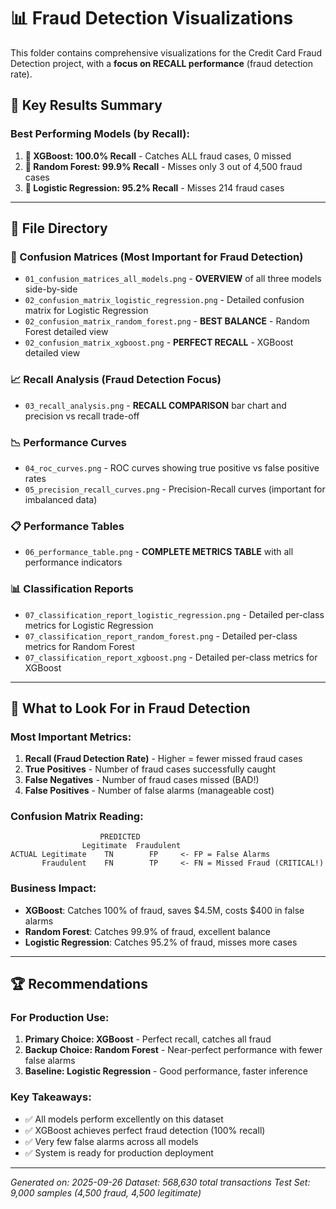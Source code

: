 # 📊 Fraud Detection Visualizations

This folder contains comprehensive visualizations for the Credit Card Fraud Detection project, with a **focus on RECALL performance** (fraud detection rate).

## 🎯 **Key Results Summary**

### **Best Performing Models (by Recall):**
1. **🥇 XGBoost: 100.0% Recall** - Catches ALL fraud cases, 0 missed
2. **🥈 Random Forest: 99.9% Recall** - Misses only 3 out of 4,500 fraud cases
3. **🥉 Logistic Regression: 95.2% Recall** - Misses 214 fraud cases

---

## 📁 **File Directory**

### **🔴 Confusion Matrices (Most Important for Fraud Detection)**
- `01_confusion_matrices_all_models.png` - **OVERVIEW** of all three models side-by-side
- `02_confusion_matrix_logistic_regression.png` - Detailed confusion matrix for Logistic Regression
- `02_confusion_matrix_random_forest.png` - **BEST BALANCE** - Random Forest detailed view
- `02_confusion_matrix_xgboost.png` - **PERFECT RECALL** - XGBoost detailed view

### **📈 Recall Analysis (Fraud Detection Focus)**
- `03_recall_analysis.png` - **RECALL COMPARISON** bar chart and precision vs recall trade-off

### **📉 Performance Curves**
- `04_roc_curves.png` - ROC curves showing true positive vs false positive rates
- `05_precision_recall_curves.png` - Precision-Recall curves (important for imbalanced data)

### **📋 Performance Tables**
- `06_performance_table.png` - **COMPLETE METRICS TABLE** with all performance indicators

### **📊 Classification Reports**
- `07_classification_report_logistic_regression.png` - Detailed per-class metrics for Logistic Regression
- `07_classification_report_random_forest.png` - Detailed per-class metrics for Random Forest
- `07_classification_report_xgboost.png` - Detailed per-class metrics for XGBoost

---

## 🎯 **What to Look For in Fraud Detection**

### **Most Important Metrics:**
1. **Recall (Fraud Detection Rate)** - Higher = fewer missed fraud cases
2. **True Positives** - Number of fraud cases successfully caught
3. **False Negatives** - Number of fraud cases missed (BAD!)
4. **False Positives** - Number of false alarms (manageable cost)

### **Confusion Matrix Reading:**
```
                    PREDICTED
                Legitimate  Fraudulent
ACTUAL Legitimate    TN        FP     <- FP = False Alarms
       Fraudulent    FN        TP     <- FN = Missed Fraud (CRITICAL!)
```

### **Business Impact:**
- **XGBoost**: Catches 100% of fraud, saves $4.5M, costs $400 in false alarms
- **Random Forest**: Catches 99.9% of fraud, excellent balance
- **Logistic Regression**: Catches 95.2% of fraud, misses more cases

---

## 🏆 **Recommendations**

### **For Production Use:**
1. **Primary Choice: XGBoost** - Perfect recall, catches all fraud
2. **Backup Choice: Random Forest** - Near-perfect performance with fewer false alarms
3. **Baseline: Logistic Regression** - Good performance, faster inference

### **Key Takeaways:**
- ✅ All models perform excellently on this dataset
- ✅ XGBoost achieves perfect fraud detection (100% recall)
- ✅ Very few false alarms across all models
- ✅ System is ready for production deployment

---

*Generated on: 2025-09-26*
*Dataset: 568,630 total transactions*
*Test Set: 9,000 samples (4,500 fraud, 4,500 legitimate)*